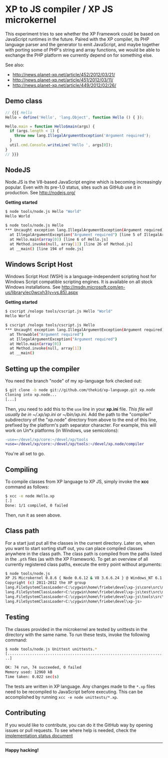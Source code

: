 XP to JS compiler / XP JS microkernel
=====================================
This experiment tries to see whether the XP Framework could be based on
JavaScript runtimes in the future. Paired with the XP compiler, its PHP
language parser and the generator to emit JavaScript, and maybe together 
with porting some of PHP's string and array functions, we would be able 
to exchange the PHP platform we currently depend on for something else.

See also:

* http://news.planet-xp.net/article/452/2012/03/21/
* http://news.planet-xp.net/article/451/2012/03/11/
* http://news.planet-xp.net/article/449/2012/02/26/

Demo class
----------

```javascript
// {{{ Hello
Hello = define('Hello', 'lang.Object', function Hello () { });

Hello.main = function Hello$main(args) {
  if (args.length < 1) {
    throw new lang.IllegalArgumentException('Argument required');
  }
  util.cmd.Console.writeLine('Hello ', args[0]);
}
// }}}

```


NodeJS
------
Node.JS is the V8-based JavaScript engine which is becoming increasingly
popular. Even with its pre-1.0 status, sites such as GitHub use it in 
production.
See http://nodejs.org/

**Getting started**

```sh
$ node tools/node.js Hello "World"
Hello World
```

```sh
$ node tools/node.js Hello
*** Uncaught exception lang.IllegalArgumentException(Argument required)
  at IllegalArgumentException("Argument required") [line 5 of IllegalArgumentException.js]
  at Hello.main(array[0]) [line 6 of Hello.js]
  at Method.invoke(null, array[1]) [line 26 of Method.js]
  at __main() [line 194 of node.js]
```



Windows Script Host
-------------------
Windows Script Host (WSH) is a language-independent scripting host for 
Windows Script compatible scripting engines. It is available on all stock
Windows installations.
See http://msdn.microsoft.com/en-us/library/ec0wcxh3(v=vs.85).aspx

**Getting started**

```sh
$ cscript /nologo tools/cscript.js Hello "World"
Hello World
```

```sh
$ cscript /nologo tools/cscript.js Hello 
*** Uncaught exception lang.IllegalArgumentException(Argument required)
  at Throwable("Argument required")
  at IllegalArgumentException("Argument required")
  at Hello.main(array[0])
  at Method.invoke(null, array[1])
  at __main()

```


Setting up the compiler
-----------------------
You need the branch "node" of my xp-language fork checked out:

```sh
$ git clone -b node git://github.com/thekid/xp-language.git xp.node
Cloning into xp.node...
[...]
```

Then, you need to add this to the `use` line in your **xp.ini** file. *This
file will usually be in ~/.xp/xp.ini or ~/bin/xp.ini.* Add the path to the
"compiler" subdirectory of the "xp.node" directory from above to the end
of this line, prefixed by the platform's path separator character. For 
example, this will work on Un*x platforms (in Windows, use semicolons):

```diff
-use=~/devel/xp/core:~/devel/xp/tools
+use=~/devel/xp/core:~/devel/xp/tools:~/devel/xp.node/compiler
```

You're all set to go.


Compiling
---------
To compile classes from XP language to XP JS, simply invoke the **xcc** 
command as follows:

```sh
$ xcc -e node Hello.xp
[.]
Done: 1/1 compiled, 0 failed
```

Then, run it as seen above.


Class path
----------
For a start just put all the classes in the current directory. Later on,
when you want to start sorting stuff out, you can place compiled classes 
anywhere in the class path. The class path is compiled from the paths 
listed in the `.pth` files (as with the XP Framework). To get an overview 
of all currently registered class paths, execute the entry point without 
arguments:

```sh
$ node tools/node.js
XP JS Microkernel 0.8.6 { Node 0.6.12 & V8 3.6.6.24 } @ Windows_NT 6.1.7600 (ia32)
Copyright (c) 2011-2012 the XP group
lang.FileSystemClassLoader<C:\cygwin\home\friebe\devel\xp-js\core\src\main\js>
lang.FileSystemClassLoader<C:\cygwin\home\friebe\devel\xp-js\test\src\main\js>
lang.FileSystemClassLoader<C:\cygwin\home\friebe\devel\xp-js\tools\src\main\js>
lang.FileSystemClassLoader<C:\cygwin\home\friebe\devel\xp-js>
```


Testing
-------
The classes provided in the microkernel are tested by unittests in the
directory with the same name. To run these tests, invoke the following
command:

```sh
$ node tools/node.js Unittest unittests.*
[........................................................................
..]

OK: 74 run, 74 succeeded, 0 failed
Memory used: 12960 kB
Time taken: 0.022 sec(s)
```

The tests are written in XP language. Any changes made to the `*.xp`
files need to be recompiled to JavaScript before executing. This can be 
accomplished by running `xcc -e node unittests/*.xp`.


Contributing
------------
If you would like to contribute, you can do it the GitHub way by opening
issues or pull requests. To see where help is needed, check the 
[implementation status document](https://github.com/thekid/xp-js/blob/master/status.md)


* * *


**Happy hacking!**
